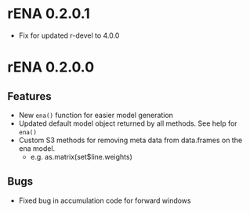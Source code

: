 # rENA 0.2.0.1

* Fix for updated r-devel to 4.0.0

# rENA 0.2.0.0

## Features

* New `ena()` function for easier model generation
* Updated default model object returned by all methods.  See help for `ena()`
* Custom S3 methods for removing meta data from data.frames on the ena model.
    - e.g. as.matrix(set$line.weights)

## Bugs

* Fixed bug in accumulation code for forward windows
